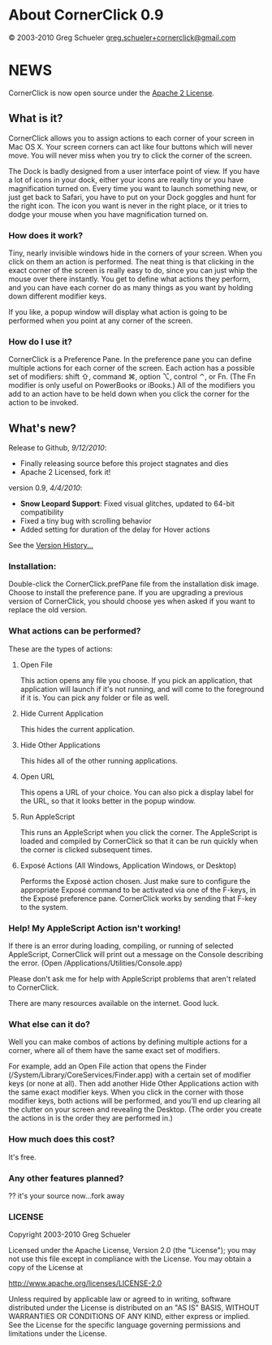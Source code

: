 About CornerClick 0.9
====================
&copy; 2003-2010 Greg Schueler [greg.schueler+cornerclick@gmail.com](mailto:greg.schueler+cornerclick@gmail.com) 
 
# NEWS

CornerClick is now open source under the [Apache 2 License](http://www.apache.org/licenses/LICENSE-2.0).

## What is it?

   CornerClick allows you to assign actions to each corner of your screen in Mac OS X.  Your screen corners can act like four buttons which will never move. You will never miss when you try to click the corner of the screen.  

   The Dock is badly designed from a user interface point of view.  If you have a lot of icons in your dock, either your icons are really tiny or you have magnification turned on.  Every time you want to launch something new, or just get back to Safari, you have to put on your Dock goggles and hunt for the right icon. The icon you want is never in the right place, or it tries to dodge your mouse when you have magnification turned on.

### How does it work?

   Tiny, nearly invisible windows hide in the corners of your screen.  When you click on them an action is performed.  The neat thing is that clicking in the exact corner of the screen is really easy to do, since you can just whip the mouse over there instantly.  You get to define what actions they perform, and you can have each corner do as many things as you want by holding down different modifier keys.

   If you like, a popup window will display what action is going to be performed when you point at any corner of the screen.

### How do I use it?

   CornerClick is a Preference Pane.  In the preference pane you can define multiple actions for each corner of the screen.  Each action has a possible set of modifiers: shift &#x21e7;, command  &#x2318;, option &#x2325;,  control  &#x2303;, or Fn.  (The Fn modifier is only useful on PowerBooks or iBooks.)  All of the modifiers you add to an action have to be held down when you click the corner for the action to be invoked.

## What's new?

Release to Github, *9/12/2010*:

* Finally releasing source before this project stagnates and dies
* Apache 2 Licensed, fork it!

version 0.9, *4/4/2010*:

* **Snow Leopard Support**: Fixed visual glitches, updated to 64-bit compatibility
* Fixed a tiny bug with scrolling behavior
* Added setting for duration of the delay for Hover actions

See the [Version History...](http://github.com/gschueler/CornerClick/blob/master/Version%20History.md)

### Installation:

Double-click the CornerClick.prefPane file from the installation disk image.  Choose to install the preference pane.  If you are upgrading a previous version of CornerClick, you should choose yes when asked if you want to replace the old version.


### What actions can be performed?

These are the types of actions:

1. Open File

   This action opens any file you choose.  If you pick an application, that application will launch if it's not running, and will come to the foreground if it is.  You can pick any folder or file as well.  

2. Hide Current Application

   This hides the current application.

3. Hide Other Applications

   This hides all of the other running applications.

4. Open URL
   
   This opens a URL of your choice.  You can also pick a display label for the URL, so that it looks better in the popup window.

5. Run AppleScript

   This runs an AppleScript when you click the corner.  The AppleScript is loaded and compiled by CornerClick so that it can be run quickly when the corner is clicked subsequent times.

6. Expos&eacute; Actions (All Windows, Application Windows, or Desktop)

      Performs the Expos&eacute; action chosen.  Just make sure to configure the appropriate Expos&eacute; command to be activated via one of the F-keys, in the Expos&eacute; preference pane.  CornerClick works by sending that F-key to the system.

### Help! My AppleScript Action isn't working!

If there is an error during loading, compiling, or running of  selected AppleScript, CornerClick will print out a message on the Console describing the error. (Open /Applications/Utilities/Console.app)

Please don't ask me for help with AppleScript problems that aren't related to CornerClick.  

There are many resources available on the internet.  Good luck.

### What else can it do?

Well you can make combos of actions by defining multiple actions for a corner, where all of them have the same exact set of modifiers.  

For example, add an Open File action that opens the Finder (/System/Library/CoreServices/Finder.app) with a certain set of modifier keys (or none at all).  Then add another Hide Other Applications action with the same exact modifier keys.  When you click in the corner with those modifier keys, both actions will be performed, and you'll end up clearing all the clutter on your screen and revealing the Desktop.  (The order you create the actions in is the order they are performed in.)

### How much does this cost?

It's free.  

### Any other features planned?

?? it's your source now...fork away

### LICENSE

 Copyright 2003-2010 Greg Schueler
 
 Licensed under the Apache License, Version 2.0 (the "License");
 you may not use this file except in compliance with the License.
 You may obtain a copy of the License at
 
 http://www.apache.org/licenses/LICENSE-2.0
 
 Unless required by applicable law or agreed to in writing, software
 distributed under the License is distributed on an "AS IS" BASIS,
 WITHOUT WARRANTIES OR CONDITIONS OF ANY KIND, either express or implied.
 See the License for the specific language governing permissions and
 limitations under the License.

